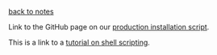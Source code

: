 [back to notes](./notes.md)

Link to the GitHub page on our [production installation script](https://github.com/webprogramming260/.github/blob/main/profile/essentials/devAndProd/devAndProd.md).

This is a link to a [tutorial on shell scripting](https://ryanstutorials.net/bash-scripting-tutorial/bash-script.php).